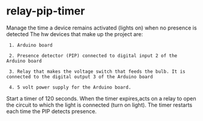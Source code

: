 # relay-pip-timer
Manage the time a device remains activated (lights on) when no presence is detected
The hw devices that make up the project are:

     1. Arduino board
     
     2. Presence detector (PIP) connected to digital input 2 of the Arduino board
     
     3. Relay that makes the voltage switch that feeds the bulb. It is connected to the digital output 3 of the Arduino board
     
     4. 5 volt power supply for the Arduino board.
     
 Start a timer of 120 seconds. When the timer expires,acts on a relay to open the circuit to which the light is connected (turn on light). The timer restarts each time the PIP detects presence.
